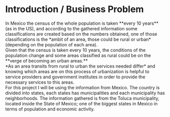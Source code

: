 <H1>Introduction / Business Problem</H1>
In Mexico the census of the whole population is taken **every 10 years** (as in the US), and according to the gathered information some classifications
are created based on the numbers obtained, one of those classifications is the *ambit of an area, those could be rural or urban* (depending on the
population of each area).
<br>
Given that the census is taken every 10 years, the conditions of the population change and some areas classified as rural could be on the **verge of becoming an urban areas.**
<br>
*As an area transits from rural to urban the services needed differ* and knowing which areas are on this process of urbanization is helpful to
service providers and government institutes in order to provide the necessary services to this areas.
<br>
For this project I will be using the information from Mexico. The country is divided into states, each states has municipalities and each municipality
has neighborhoods. The information gathered is from the Toluca municipality, located inside the State of Mexico; one of the biggest states in Mexico in terms
of population and economic activity.
<br>
